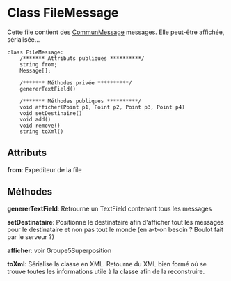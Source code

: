 # Class FileMessage #

Cette file contient des [CommunMessage](CommunMessage.md) messages. Elle peut-être affichée, sérialisée...

```
class FileMessage:
    /******* Attributs publiques **********/
    string from;
    Message[];

    /******* Méthodes privée **********/
    genererTextField()

    /******* Méthodes publiques **********/
    void afficher(Point p1, Point p2, Point p3, Point p4)
    void setDestinaire()
    void add()
    void remove()
    string toXml()

```

## Attributs ##
**from**: Expediteur de la file

## Méthodes ##
**genererTextField**: Retrourne un TextField contenant tous les messages

**setDestinataire**: Positionne le destinataire afin d'afficher tout les messages pour le destinataire et non pas tout le monde (en a-t-on besoin ? Boulot fait par le serveur ?)

**afficher**: voir Groupe5Superposition

**toXml**: Sérialise la classe en XML. Retourne du XML bien formé où se trouve toutes les informations utile à la classe afin de la reconstruire.